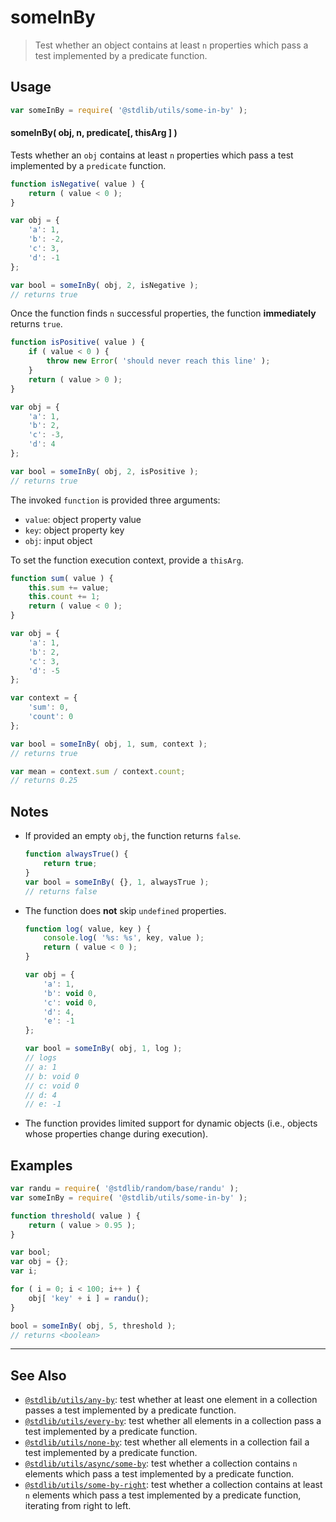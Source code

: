 <!--

@license Apache-2.0

Copyright (c) 2024 The Stdlib Authors.

Licensed under the Apache License, Version 2.0 (the "License");
you may not use this file except in compliance with the License.
You may obtain a copy of the License at

   http://www.apache.org/licenses/LICENSE-2.0

Unless required by applicable law or agreed to in writing, software
distributed under the License is distributed on an "AS IS" BASIS,
WITHOUT WARRANTIES OR CONDITIONS OF ANY KIND, either express or implied.
See the License for the specific language governing permissions and
limitations under the License.

-->

# someInBy

> Test whether an object contains at least `n` properties which pass a test implemented by a predicate function.

<section class="intro">

</section>

<!-- /.intro -->

<section class="usage">

## Usage

```javascript
var someInBy = require( '@stdlib/utils/some-in-by' );
```

#### someInBy( obj, n, predicate\[, thisArg ] )

Tests whether an `obj` contains at least `n` properties which pass a test implemented by a `predicate` function.

```javascript
function isNegative( value ) {
    return ( value < 0 );
}

var obj = {
    'a': 1,
    'b': -2,
    'c': 3,
    'd': -1
};

var bool = someInBy( obj, 2, isNegative );
// returns true
```

Once the function finds `n` successful properties, the function **immediately** returns `true`.

```javascript
function isPositive( value ) {
    if ( value < 0 ) {
        throw new Error( 'should never reach this line' );
    }
    return ( value > 0 );
}

var obj = {
    'a': 1,
    'b': 2,
    'c': -3,
    'd': 4
};

var bool = someInBy( obj, 2, isPositive );
// returns true
```

The invoked `function` is provided three arguments:

-   `value`: object property value
-   `key`: object property key
-   `obj`: input object

To set the function execution context, provide a `thisArg`.

```javascript
function sum( value ) {
    this.sum += value;
    this.count += 1;
    return ( value < 0 );
}

var obj = {
    'a': 1,
    'b': 2,
    'c': 3,
    'd': -5
};

var context = {
    'sum': 0,
    'count': 0
};

var bool = someInBy( obj, 1, sum, context );
// returns true

var mean = context.sum / context.count;
// returns 0.25
```

</section>

<!-- /.usage -->

<section class="notes">

## Notes

-   If provided an empty `obj`, the function returns `false`.

    ```javascript
    function alwaysTrue() {
        return true;
    }
    var bool = someInBy( {}, 1, alwaysTrue );
    // returns false
    ```

-   The function does **not** skip `undefined` properties.

    ```javascript
    function log( value, key ) {
        console.log( '%s: %s', key, value );
        return ( value < 0 );
    }

    var obj = {
        'a': 1,
        'b': void 0,
        'c': void 0,
        'd': 4,
        'e': -1
    };

    var bool = someInBy( obj, 1, log );
    // logs
    // a: 1
    // b: void 0
    // c: void 0
    // d: 4
    // e: -1
    ```

-   The function provides limited support for dynamic objects (i.e., objects whose properties change during execution).

</section>

<!-- /.notes -->

<section class="examples">

## Examples

```javascript
var randu = require( '@stdlib/random/base/randu' );
var someInBy = require( '@stdlib/utils/some-in-by' );

function threshold( value ) {
    return ( value > 0.95 );
}

var bool;
var obj = {};
var i;

for ( i = 0; i < 100; i++ ) {
    obj[ 'key' + i ] = randu();
}

bool = someInBy( obj, 5, threshold );
// returns <boolean>
```

</section>

<!-- /.examples -->

<section class="references">

</section>

<!-- /.references -->

<!-- Section for related `stdlib` packages. Do not manually edit this section, as it is automatically populated. -->

<section class="related">

* * *

## See Also

-   <span class="package-name">[`@stdlib/utils/any-by`][@stdlib/utils/any-by]</span><span class="delimiter">: </span><span class="description">test whether at least one element in a collection passes a test implemented by a predicate function.</span>
-   <span class="package-name">[`@stdlib/utils/every-by`][@stdlib/utils/every-by]</span><span class="delimiter">: </span><span class="description">test whether all elements in a collection pass a test implemented by a predicate function.</span>
-   <span class="package-name">[`@stdlib/utils/none-by`][@stdlib/utils/none-by]</span><span class="delimiter">: </span><span class="description">test whether all elements in a collection fail a test implemented by a predicate function.</span>
-   <span class="package-name">[`@stdlib/utils/async/some-by`][@stdlib/utils/async/some-by]</span><span class="delimiter">: </span><span class="description">test whether a collection contains `n` elements which pass a test implemented by a predicate function.</span>
-   <span class="package-name">[`@stdlib/utils/some-by-right`][@stdlib/utils/some-by-right]</span><span class="delimiter">: </span><span class="description">test whether a collection contains at least `n` elements which pass a test implemented by a predicate function, iterating from right to left.</span>

</section>

<!-- /.related -->

<!-- Section for all links. Make sure to keep an empty line after the `section` element and another before the `/section` close. -->

<section class="links">
<!-- <related-links> -->

[@stdlib/utils/any-by]: https://github.com/stdlib-js/utils/tree/main/any-by

[@stdlib/utils/every-by]: https://github.com/stdlib-js/utils/tree/main/every-by

[@stdlib/utils/none-by]: https://github.com/stdlib-js/utils/tree/main/none-by

[@stdlib/utils/async/some-by]: https://github.com/stdlib-js/utils/tree/main/async/some-by

[@stdlib/utils/some-by-right]: https://github.com/stdlib-js/utils/tree/main/some-by-right

<!-- </related-links> -->

</section>

<!-- /.links -->
